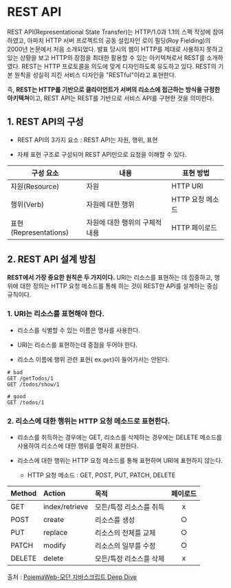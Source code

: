# REST API

REST API(Representational State Transfer)는 HTTP/1.0과 1.1의 스펙 작성에 참여하였고, 아파치 HTTP 서버 프로젝트의 공동 설립자인 로이 필딩(Roy Fielding)의 2000년 논문에서 처음 소개되었다. 발표 당시의 웹이 HTTP를 제대로 사용하지 못하고 있는 상황을 보고 HTTP의 장점을 최대한 활용할 수 있는 아키텍쳐로서 REST를 소개하였다. REST는 HTTP 프로토콜을 의도에 맞게 디자인하도록 유도하고 있다. REST의 기본 원칙을 성실히 지킨 서비스 디자인을 "RESTful"이라고 표현한다.

즉, **REST는 HTTP를 기반으로 클라이언트가 서버의 리소스에 접근하는 방식을 규정한 아키텍쳐**이고, REST API는 REST를 기반으로 서비스 API를 구현한 것을 의미한다.



## 1. REST API의 구성

- REST API의 3가지 요소 : REST API는 자원, 행위, 표현

- 자체 표현 구조로 구성되어 REST API만으로 요청을 이해할 수 있다.

| 구성 요소             | 내용                           | 표현 방법        |
| --------------------- | ------------------------------ | ---------------- |
| 자원(Resource)        | 자원                           | HTTP URI         |
| 행위(Verb)            | 자원에 대한 행위               | HTTP 요청 메소드 |
| 표현(Representations) | 자원에 대한 행위의 구체적 내용 | HTTP 페이로드    |



## 2. REST API 설계 방침

**REST에서 가장 중요한 원칙은 두 가지이다.** URI는 리소스를 표현하는 데 집중하고, 행위에 대한 정의는 HTTP 요청 메소드를 통해 하는 것이 REST한 API를 설계하는 중심 규칙이다.



### 1. URI는 리소스를 표현해야 한다.

- 리소스를 식별할 수 있는 이름은 명사를 사용한다.

- URI는 리소스를 표현하는데 중점을 두어야 한다.
- 리소스 이름에 행위 관련 표현( ex.`get`)이 들어가서는 안된다.

```
# bad
GET /getTodos/1
GET /todos/show/1

# good
GET /todos/1
```



### 2. 리소스에 대한 행위는 HTTP 요청 메소드로 표현한다.

- 리소스를 취득하는 경우에는 GET, 리소스를 삭제하는 경우에는 DELETE 메소드를 사용하여 리소스에 대한 행위를 명확히 표현한다. 

- 리소스에 대한 행위는 HTTP 요청 메소드를 통해 표현하며 URI에 표현하지 않는다.
  - HTTP 요청 메소드 : GET, POST, PUT, PATCH, DELETE

| Method | Action         | 목적                    | 페이로드 |
| :----- | :------------- | :---------------------- | :------: |
| GET    | index/retrieve | 모든/특정 리소스를 취득 |    x     |
| POST   | create         | 리소스를 생성           |    ○     |
| PUT    | replace        | 리소스의 전체를 교체    |    ○     |
| PATCH  | modify         | 리소스의 일부를 수정    |    ○     |
| DELETE | delete         | 모든/특정 리소스를 삭제 |    x     |



출처 : [PoiemaWeb-모던 자바스크립트 Deep Dive](https://poiemaweb.com/js-rest-api)

